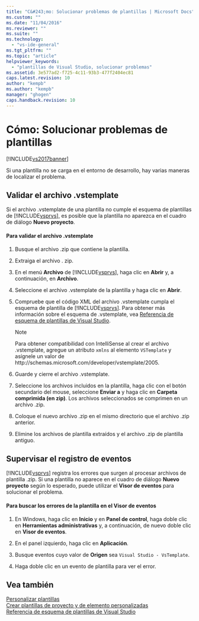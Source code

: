 ```yaml
---
title: "C&#243;mo: Solucionar problemas de plantillas | Microsoft Docs"
ms.custom: ""
ms.date: "11/04/2016"
ms.reviewer: ""
ms.suite: ""
ms.technology: 
  - "vs-ide-general"
ms.tgt_pltfrm: ""
ms.topic: "article"
helpviewer_keywords: 
  - "plantillas de Visual Studio, solucionar problemas"
ms.assetid: 3e577ad2-f725-4c11-93b3-477f2404ec81
caps.latest.revision: 10
author: "kempb"
ms.author: "kempb"
manager: "ghogen"
caps.handback.revision: 10
---
```

# C&#243;mo: Solucionar problemas de plantillas
[!INCLUDE[vs2017banner](../code-quality/includes/vs2017banner.md)]

Si una plantilla no se carga en el entorno de desarrollo, hay varias maneras de localizar el problema.  
  
## Validar el archivo .vstemplate  
 Si el archivo .vstemplate de una plantilla no cumple el esquema de plantillas de [!INCLUDE[vsprvs](../code-quality/includes/vsprvs_md.md)], es posible que la plantilla no aparezca en el cuadro de diálogo **Nuevo proyecto**.  
  
#### Para validar el archivo .vstemplate  
  
1.  Busque el archivo .zip que contiene la plantilla.  
  
2.  Extraiga el archivo . zip.  
  
3.  En el menú **Archivo** de [!INCLUDE[vsprvs](../code-quality/includes/vsprvs_md.md)], haga clic en **Abrir** y, a continuación, en **Archivo**.  
  
4.  Seleccione el archivo .vstemplate de la plantilla y haga clic en **Abrir**.  
  
5.  Compruebe que el código XML del archivo .vstemplate cumpla el esquema de plantilla de [!INCLUDE[vsprvs](../code-quality/includes/vsprvs_md.md)].  Para obtener más información sobre el esquema de .vstemplate, vea [Referencia de esquema de plantillas de Visual Studio](../extensibility/visual-studio-template-schema-reference.md).  
  
    > [!NOTE]
    >  Para obtener compatibilidad con IntelliSense al crear el archivo .vstemplate, agregue un atributo `xmlns` al elemento `VSTemplate` y asígnele un valor de http:\/\/schemas.microsoft.com\/developer\/vstemplate\/2005.  
  
6.  Guarde y cierre el archivo .vstemplate.  
  
7.  Seleccione los archivos incluidos en la plantilla, haga clic con el botón secundario del mouse, seleccione **Enviar a** y haga clic en **Carpeta comprimida \(en zip\)**.  Los archivos seleccionados se comprimen en un archivo .zip.  
  
8.  Coloque el nuevo archivo .zip en el mismo directorio que el archivo .zip anterior.  
  
9. Elimine los archivos de plantilla extraídos y el archivo .zip de plantilla antiguo.  
  
## Supervisar el registro de eventos  
 [!INCLUDE[vsprvs](../code-quality/includes/vsprvs_md.md)] registra los errores que surgen al procesar archivos de plantilla .zip.  Si una plantilla no aparece en el cuadro de diálogo **Nuevo proyecto** según lo esperado, puede utilizar el **Visor de eventos** para solucionar el problema.  
  
#### Para buscar los errores de la plantilla en el Visor de eventos  
  
1.  En Windows, haga clic en **Inicio** y en **Panel de control**, haga doble clic en **Herramientas administrativas** y, a continuación, de nuevo doble clic en **Visor de eventos**.  
  
2.  En el panel izquierdo, haga clic en **Aplicación**.  
  
3.  Busque eventos cuyo valor de **Origen** sea `Visual Studio - VsTemplate`.  
  
4.  Haga doble clic en un evento de plantilla para ver el error.  
  
## Vea también  
 [Personalizar plantillas](../ide/customizing-project-and-item-templates.md)   
 [Crear plantillas de proyecto y de elemento personalizadas](../ide/creating-project-and-item-templates.md)   
 [Referencia de esquema de plantillas de Visual Studio](../extensibility/visual-studio-template-schema-reference.md)